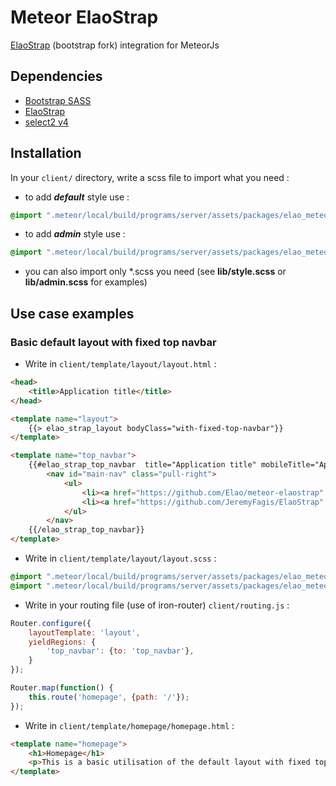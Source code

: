 # Meteor ElaoStrap

[ElaoStrap](https://github.com/JeremyFagis/ElaoStrap) (bootstrap fork) integration for MeteorJs

## Dependencies

* [Bootstrap SASS](https://github.com/twbs/bootstrap-sass)
* [ElaoStrap](https://github.com/JeremyFagis/ElaoStrap)
* [select2 v4](https://github.com/select2/select2)

## Installation

In your `client/` directory, write a scss file to import what you need :

- to add ***default*** style use :
```scss
@import ".meteor/local/build/programs/server/assets/packages/elao_meteor-elaostrap/lib/style";
```


 - to add ***admin*** style use :
```scss
@import ".meteor/local/build/programs/server/assets/packages/elao_meteor-elaostrap/lib/admin";
```

- you can also import only \*.scss you need (see **lib/style.scss** or **lib/admin.scss** for examples)

## Use case examples

### Basic default layout with fixed top navbar

- Write in `client/template/layout/layout.html` :

```html
<head>
    <title>Application title</title>
</head>

<template name="layout">
    {{> elao_strap_layout bodyClass="with-fixed-top-navbar"}}
</template>

<template name="top_navbar">
    {{#elao_strap_top_navbar  title="Application title" mobileTitle="App title"}}
        <nav id="main-nav" class="pull-right">
            <ul>
                <li><a href="https://github.com/Elao/meteor-elaostrap" target="_blank" class="line-hover"><i class="elaostrap-font-github"></i> ElaoStrap for Meteor</a></li>
                <li><a href="https://github.com/JeremyFagis/ElaoStrap" target="_blank" class="line-hover"><i class="elaostrap-font-github"></i> ElaoStrap</a></li>
            </ul>
        </nav>
    {{/elao_strap_top_navbar}}
</template>
```

- Write in `client/template/layout/layout.scss` :

```scss
@import ".meteor/local/build/programs/server/assets/packages/elao_meteor-elaostrap/lib/style";
@import ".meteor/local/build/programs/server/assets/packages/elao_meteor-elaostrap/template/layout";
```

- Write in your routing file (use of iron-router) `client/routing.js` :

```js
Router.configure({
    layoutTemplate: 'layout',
    yieldRegions: {
        'top_navbar': {to: 'top_navbar'},
    }
});

Router.map(function() {
    this.route('homepage', {path: '/'});
});
```

- Write in `client/template/homepage/homepage.html` :

```html
<template name="homepage">
    <h1>Homepage</h1>
    <p>This is a basic utilisation of the default layout with fixed top navbar !</p>
</template>
```
